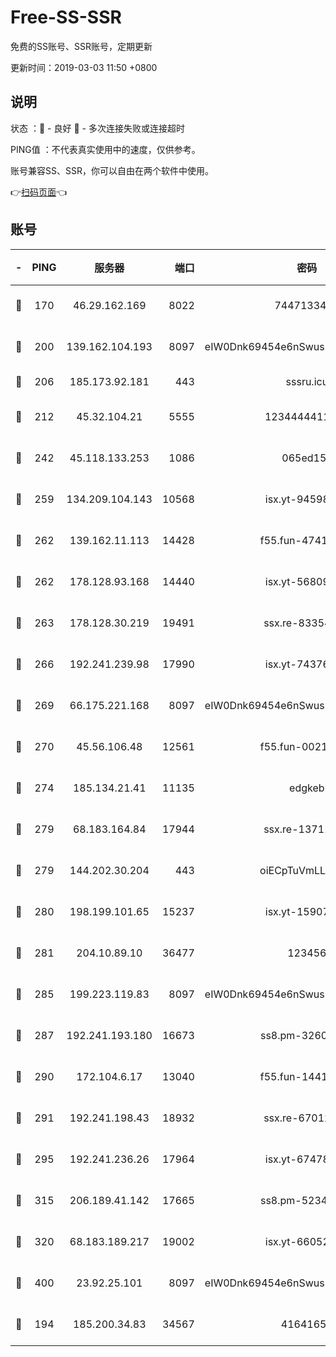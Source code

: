 # Free-SS-SSR

免费的SS账号、SSR账号，定期更新

更新时间：2019-03-03 11:50 +0800

## 说明

状态     ：🙂 - 良好 🙁 - 多次连接失败或连接超时

PING值   ：不代表真实使用中的速度，仅供参考。

账号兼容SS、SSR，你可以自由在两个软件中使用。

👉[扫码页面](https://liesauer.github.io/free-ss-ssr.github.io/)👈

## 账号

|-|PING|服务器|端口|密码|加密方式|区域|
|:----:|:----:|:-----:|-----:|:----:|:----:|:----:|
|🙂|170|46.29.162.169|8022|7447133485|aes-256-cfb|RU|
|🙂|200|139.162.104.193|8097|eIW0Dnk69454e6nSwuspv9DmS201tQ0D|aes-256-cfb|JP|
|🙂|206|185.173.92.181|443|sssru.icu|rc4-md5|RU|
|🙂|212|45.32.104.21|5555|1234444411111|aes-256-cfb|SG|
|🙂|242|45.118.133.253|1086|065ed15a|aes-256-cfb|SG|
|🙂|259|134.209.104.143|10568|isx.yt-94598506|aes-256-cfb|SG|
|🙂|262|139.162.11.113|14428|f55.fun-47410075|aes-256-cfb|SG|
|🙂|262|178.128.93.168|14440|isx.yt-56809452|aes-256-cfb|SG|
|🙂|263|178.128.30.219|19491|ssx.re-83354256|aes-256-cfb|SG|
|🙂|266|192.241.239.98|17990|isx.yt-74376721|aes-256-cfb|US|
|🙂|269|66.175.221.168|8097|eIW0Dnk69454e6nSwuspv9DmS201tQ0D|aes-256-cfb|US|
|🙂|270|45.56.106.48|12561|f55.fun-00211476|aes-256-cfb|US|
|🙂|274|185.134.21.41|11135|edgkeb|aes-256-cfb|GB|
|🙂|279|68.183.164.84|17944|ssx.re-13711103|aes-256-cfb|US|
|🙂|279|144.202.30.204|443|oiECpTuVmLLxk4Ts|aes-256-cfb|US|
|🙂|280|198.199.101.65|15237|isx.yt-15907759|aes-256-cfb|US|
|🙂|281|204.10.89.10|36477|123456|aes-256-cfb|US|
|🙂|285|199.223.119.83|8097|eIW0Dnk69454e6nSwuspv9DmS201tQ0D|aes-256-cfb|US|
|🙂|287|192.241.193.180|16673|ss8.pm-32602550|aes-256-cfb|US|
|🙂|290|172.104.6.17|13040|f55.fun-14418774|aes-256-cfb|US|
|🙂|291|192.241.198.43|18932|ssx.re-67012369|aes-256-cfb|US|
|🙂|295|192.241.236.26|17964|isx.yt-67478866|aes-256-cfb|US|
|🙂|315|206.189.41.142|17665|ss8.pm-52341360|aes-256-cfb|SG|
|🙂|320|68.183.189.217|19002|isx.yt-66052307|aes-256-cfb|SG|
|🙂|400|23.92.25.101|8097|eIW0Dnk69454e6nSwuspv9DmS201tQ0D|aes-256-cfb|US|
|🙂|194|185.200.34.83|34567|41641651|aes-256-cfb|US|
